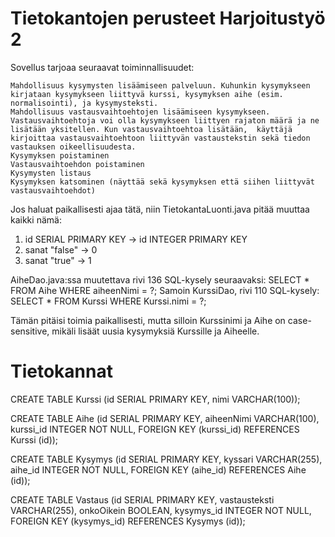 ﻿# Tietokantojen perusteet Harjoitustyö 2

Sovellus tarjoaa seuraavat toiminnallisuudet:

	Mahdollisuus kysymysten lisäämiseen palveluun. Kuhunkin kysymykseen kirjataan kysymykseen liittyvä kurssi, kysymyksen aihe (esim. normalisointi), ja kysymysteksti.
	Mahdollisuus vastausvaihtoehtojen lisäämiseen kysymykseen. Vastausvaihtoehtoja voi olla kysymykseen liittyen rajaton määrä ja ne lisätään yksitellen. Kun vastausvaihtoehtoa lisätään, 	käyttäjä kirjoittaa vastausvaihtoehtoon liittyvän vastaustekstin sekä tiedon vastauksen oikeellisuudesta. 
	Kysymyksen poistaminen
	Vastausvaihtoehdon poistaminen
	Kysymysten listaus
	Kysymyksen katsominen (näyttää sekä kysymyksen että siihen liittyvät vastausvaihtoehdot)


Jos haluat paikallisesti ajaa tätä, niin TietokantaLuonti.java pitää muuttaa kaikki nämä:
1. id SERIAL PRIMARY KEY -> id INTEGER PRIMARY KEY
2. sanat "false" -> 0
3. sanat "true" -> 1

AiheDao.java:ssa muutettava rivi 136 SQL-kysely seuraavaksi:
SELECT * FROM Aihe WHERE aiheenNimi = ?;
Samoin KurssiDao, rivi 110 SQL-kysely:
SELECT * FROM Kurssi WHERE Kurssi.nimi = ?;

Tämän pitäisi toimia paikallisesti, mutta silloin Kurssinimi ja Aihe on case-sensitive, mikäli lisäät uusia kysymyksiä Kurssille ja Aiheelle.

# Tietokannat
CREATE TABLE Kurssi (id SERIAL PRIMARY KEY, nimi VARCHAR(100));


CREATE TABLE Aihe (id SERIAL PRIMARY KEY, aiheenNimi VARCHAR(100), kurssi_id INTEGER NOT NULL, FOREIGN KEY (kurssi_id) REFERENCES Kurssi (id));


CREATE TABLE Kysymys (id SERIAL PRIMARY KEY, kyssari VARCHAR(255), aihe_id INTEGER NOT NULL, FOREIGN KEY (aihe_id) REFERENCES Aihe (id));


CREATE TABLE Vastaus (id SERIAL PRIMARY KEY, vastausteksti VARCHAR(255), onkoOikein BOOLEAN, kysymys_id INTEGER NOT NULL, FOREIGN KEY (kysymys_id) REFERENCES Kysymys (id));

